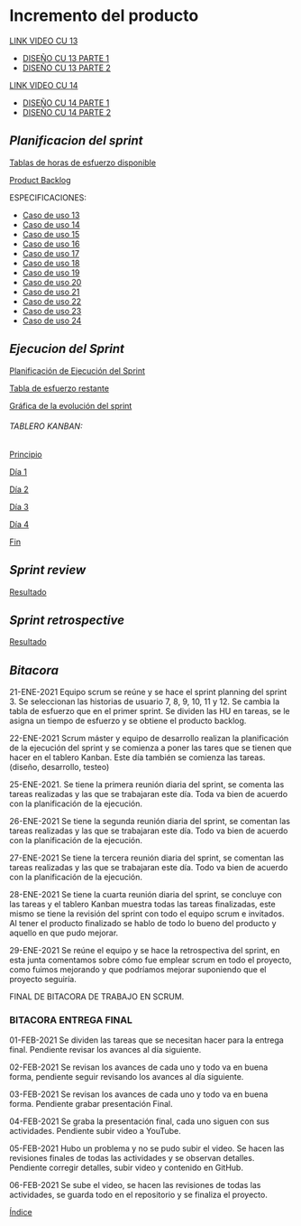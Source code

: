 # Incremento del producto #

[LINK VIDEO CU 13](https://video.eko.com/v/Aq4XKp?autoplay=true)
+ [DISEÑO CU 13 PARTE 1](https://drive.google.com/file/d/1fTclRaVaWPIaSZgVylXKcUhHs4FwjhNg/view?usp=sharing)
+ [DISEÑO CU 13 PARTE 2](https://drive.google.com/file/d/19HkYzW8UhN76-K2KU-veMe7grfaMrLzi/view?usp=sharing)

[LINK VIDEO CU 14](https://video.eko.com/v/Aq4XKp?autoplay=true)
+ [DISEÑO CU 14 PARTE 1](https://drive.google.com/file/d/19HkYzW8UhN76-K2KU-veMe7grfaMrLzi/view?usp=sharing)
+ [DISEÑO CU 14 PARTE 2](https://drive.google.com/file/d/1kMAfRdppJrYVk8mfKUUB1Nncao170vAG/view?usp=sharing)

## ***Planificacion del sprint***
 
 [Tablas de horas de esfuerzo disponible](https://drive.google.com/file/d/16Fg7NE5VtfecOq-rSmm5dzcN9ppHyIkM/view?usp=sharing)
 
 [Product Backlog](https://drive.google.com/file/d/1H2Nw8MgWuW6Oq88fLPL24ZmYcOD6cCNU/view?usp=sharing)

ESPECIFICACIONES:

+ [Caso de uso 13](https://drive.google.com/file/d/10rdPwZL9hjOwpYvIwylnoAfRX6S1Ct30/view?usp=sharing)
+ [Caso de uso 14](https://drive.google.com/file/d/1L4lmSdOAQBiUX-Y2kSpj63Kpe0YNSW1T/view?usp=sharing)
+ [Caso de uso 15](https://drive.google.com/file/d/1H_SDSkPCmp7cpkxp5Nzbtdqeuu9HBfZw/view?usp=sharing)
+ [Caso de uso 16](https://drive.google.com/file/d/1t-wwTsUfRT17kJq6yieJ1XyRV5PA3xNw/view?usp=sharing)
+ [Caso de uso 17](https://drive.google.com/file/d/1cbPaeAv19036pXWZV5cvE29cUXyl0Nh-/view?usp=sharing)
+ [Caso de uso 18](https://drive.google.com/file/d/1-Jb0GdZp1OUauged3qfVJkly4U-Kp7aV/view?usp=sharing)
+ [Caso de uso 19](https://drive.google.com/file/d/1Bl1z3XfkF1SD3BTVN4Ea3bB9Xayvx1wT/view?usp=sharing)
+ [Caso de uso 20](https://drive.google.com/file/d/1lqLP4MVLfIa4UGcQD01aV5Ox64mZDf3V/view?usp=sharing)
+ [Caso de uso 21](https://drive.google.com/file/d/1Wx77hi5pKBbk004Aoe1ZySv4GZviFuiO/view?usp=sharing)
+ [Caso de uso 22](https://drive.google.com/file/d/1ENsYPg36JOTDXJzKT51rb5oUDiM94RFN/view?usp=sharing)
+ [Caso de uso 23](https://drive.google.com/file/d/1T6QklypiQYyWFUVoapG_jfiAcqO8lKpG/view?usp=sharing)
+ [Caso de uso 24](https://drive.google.com/file/d/1I0KN1RdtYkpC5WIUFuHyDRnVaHXPM6IQ/view?usp=sharing)


## ***Ejecucion del Sprint***

[Planificación de Ejecución del Sprint](https://drive.google.com/file/d/1AWpNbOPtCzz_q22eSrlTFM4MkkhDuMe9/view?usp=sharing)

[Tabla de esfuerzo restante](https://drive.google.com/file/d/1TuFDKuEoLEgahHAWq_Az9Ttec0nd8zxO/view?usp=sharing)

[Gráfica de la evolución del sprint](https://drive.google.com/file/d/13pUlaSdI9XtFPAH4buE4qGD_hZ6BEdoO/view?usp=sharing)

###### TABLERO KANBAN: 

[Principio](https://drive.google.com/file/d/1R9AfdL1biMCPkq5ptWkZ2pGizHR13EAc/view?usp=sharing)

[Día 1](https://drive.google.com/file/d/1XRPsZQKmV0tdMbzyaNtocGBVzjRMq-sl/view?usp=sharing)

[Día 2](https://drive.google.com/file/d/1jhQY1kWDB3kAWzloBcHJDuY2HPnoudAR/view?usp=sharing)

[Día 3](https://drive.google.com/file/d/1CABm4CLq_3VxuXVrehThtuEjPHJmUnAW/view?usp=sharing)

[Día 4](https://drive.google.com/file/d/1CioK4lQr9-pE3ak5kI76fbPSH1iyTxGB/view?usp=sharing)

[Fin](https://drive.google.com/file/d/1Wu_ShLdDZDkv39Fu7xrCkBv2XdkyETp7/view?usp=sharing)


## ***Sprint review***

[Resultado](https://drive.google.com/file/d/1SKpSo6M1X76QlYfwvqK4oLnwZss7_4DI/view?usp=sharing)


## ***Sprint retrospective***

[Resultado](https://drive.google.com/file/d/1Qdq4w32n1lN9N8OCqUTWrpNm-7VxOgAY/view?usp=sharing)

## ***Bitacora***
21-ENE-2021
Equipo scrum se reúne y se hace el sprint planning del sprint 3. Se seleccionan las historias de usuario 7, 8, 9, 10, 11 y 12. Se cambia la tabla de esfuerzo que en el primer sprint. Se dividen las HU en tareas, se le asigna un tiempo de esfuerzo y se obtiene el producto backlog.

22-ENE-2021
Scrum máster y equipo de desarrollo realizan la planificación de la ejecución del sprint y se comienza a poner las tares que se tienen que hacer en el tablero Kanban. Este día también se comienza las tareas. (diseño, desarrollo, testeo)

25-ENE-2021.
Se tiene la primera reunión diaria del sprint, se comenta las tareas realizadas y las que se trabajaran este día. Toda va bien de acuerdo con la planificación de la ejecución.

26-ENE-2021
Se tiene la segunda reunión diaria del sprint, se comentan las tareas realizadas y las que se trabajaran este día. Todo va bien de acuerdo con la planificación de la ejecución. 

27-ENE-2021
Se tiene la tercera reunión diaria del sprint, se comentan las tareas realizadas y las que se trabajaran este día. Todo va bien de acuerdo con la planificación de la ejecución. 

28-ENE-2021
Se tiene la cuarta reunión diaria del sprint, se concluye con las tareas y el tablero Kanban muestra todas las tareas finalizadas, este mismo se tiene la revisión del sprint con todo el equipo scrum e invitados. Al tener el producto finalizado se hablo de todo lo bueno del producto y aquello en que pudo mejorar.

29-ENE-2021
Se reúne el equipo y se hace la retrospectiva del sprint, en esta junta comentamos sobre cómo fue emplear scrum en todo el proyecto, como fuimos mejorando y que podríamos mejorar suponiendo que el proyecto seguiría.

FINAL DE BITACORA DE TRABAJO EN SCRUM.

### BITACORA ENTREGA FINAL
01-FEB-2021
Se dividen las tareas que se necesitan hacer para la entrega final. Pendiente revisar los avances al día siguiente.

02-FEB-2021
Se revisan los avances de cada uno y todo va en buena forma, pendiente seguir revisando los avances al día siguiente.

03-FEB-2021
Se revisan los avances de cada uno y todo va en buena forma. Pendiente grabar presentación Final.

04-FEB-2021
Se graba la presentación final, cada uno siguen con sus actividades. Pendiente subir video a YouTube.

05-FEB-2021
Hubo un problema y no se pudo subir el video. Se hacen las revisiones finales de todas las actividades y se observan detalles. Pendiente corregir detalles, subir video y contenido en GitHub.

06-FEB-2021
Se sube el video, se hacen las revisiones de todas las actividades, se guarda todo en el repositorio y se finaliza el proyecto.



[Índice](https://github.com/Ibis-C/Metodos-de-organizacion/blob/Entrega-Final/README.md#%C3%ADndice-scroll)
